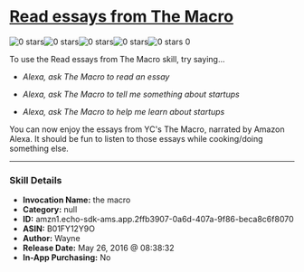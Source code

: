 # [Read essays from The Macro](http://alexa.amazon.com/#skills/amzn1.echo-sdk-ams.app.2ffb3907-0a6d-407a-9f86-beca8c6f8070)
![0 stars](../../images/ic_star_border_black_18dp_1x.png)![0 stars](../../images/ic_star_border_black_18dp_1x.png)![0 stars](../../images/ic_star_border_black_18dp_1x.png)![0 stars](../../images/ic_star_border_black_18dp_1x.png)![0 stars](../../images/ic_star_border_black_18dp_1x.png) 0

To use the Read essays from The Macro skill, try saying...

* *Alexa, ask The Macro to read an essay*

* *Alexa, ask The Macro to tell me something about startups*

* *Alexa, ask The Macro to help me learn about startups*

You can now enjoy the essays from YC's The Macro, narrated by Amazon Alexa. It should be fun to listen to those essays while cooking/doing something else.

***

### Skill Details

* **Invocation Name:** the macro
* **Category:** null
* **ID:** amzn1.echo-sdk-ams.app.2ffb3907-0a6d-407a-9f86-beca8c6f8070
* **ASIN:** B01FY12Y9O
* **Author:** Wayne
* **Release Date:** May 26, 2016 @ 08:38:32
* **In-App Purchasing:** No
